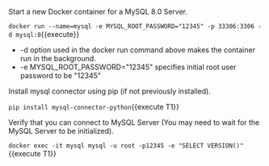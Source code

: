 Start a new Docker container for a MySQL 8.0 Server.

`docker run --name=mysql -e MYSQL_ROOT_PASSWORD="12345" -p 33306:3306 -d mysql:8`{{execute}}

* -d option used in the docker run command above makes the container run in the background.
* -e MYSQL_ROOT_PASSWORD="12345" specifies initial root user password to be "12345"


Install mysql connector  using pip (if not previously installed).

`pip install mysql-connector-python`{{execute T1}}



Verify that you can connect to MySQL Server (You may need to wait for the MySQL Server to be initialized).

`docker exec -it mysql mysql -u root -p12345 -e "SELECT VERSION()"`{{execute T1}}
